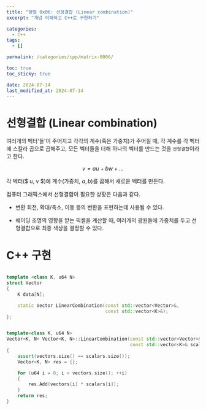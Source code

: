 ```yaml
---
title: "행렬 0x06: 선형결합 (Linear combination)"
excerpt: "개념 이해하고 C++로 구현하기"

categories:
  - C++
tags:
  - []

permalink: /categories/cpp/matrix-0006/

toc: true
toc_sticky: true

date: 2024-07-14
last_modified_at: 2024-07-14
---
```


# 선형결합 (Linear combination)
여러개의 벡터'들'이 주어지고 각각의 계수(혹은 가중치)가 주어질 때, 각 계수를 각 벡터에 스칼라 곱으로 곱해주고, 모든 벡터들을 더해 하나의 벡터를 만드는 것을 ```선형결합```이라고 한다.

$$
v = au + bw + ...
$$

각 벡터($ u, v $)에 계수(가중치, $a, b$)를 곱해서 새로운 벡터를 만든다.

컴퓨터 그래픽스에서 선형결합이 필요한 상황은 다음과 같다.

- 변환
회전, 확대/축소, 이동 등의 변환을 표현하는데 사용될 수 있다.

- 쉐이딩 
조명의 영향을 받는 픽셀을 계산할 때, 여러개의 광원들에 가중치를 두고 선형결합으로 최종 색상을 결정할 수 있다.

# C++ 구현

```cpp

template <class K, u64 N>
struct Vector
{
    K data[N];

    static Vector LinearCombination(const std::vector<Vector>&,
                                    const std::vector<K>&);
};


template<class K, u64 N>
Vector<K, N> Vector<K, N>::LinearCombination(const std::vector<Vector>& vectors,
                                             const std::vector<K>& scalars)
{
    assert(vectors.size() == scalars.size());
    Vector<K, N> res = {};

    for (u64 i = 0; i < vectors.size(); ++i)
    {
        res.Add(vectors[i] * scalars[i]);
    }
    return res;
}

```

